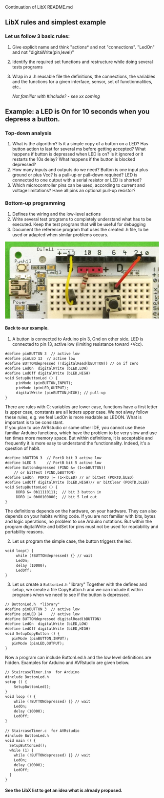 Continuation of LibX README.md
## LibX rules and simplest example
### Let us follow 3 basic rules:
1. Give explicit name and think "actions* and not "connections". "LedOn" and not "digitaWrite(pin,level)"
2. Identify the required set functions and restructure while doing several tests programs
3. Wrap in a .h reusable file the definitions, the connections, the variables and the functions for a given interface, sensor, set of functionnalities, etc..

     *Not familiar with #include? - see  xx coming*

## Example: a LED is On for 10 seconds when you depress a button.
### Top-down analysis
1. What is the algorithm? Is it a simple copy of a button on a LED? Has button action to last for several ms before getting accepted? What happens if button is depressed when LED is on? Is it ignored or it restarts the 10s delay? What happens if the button is blocked depressed?
2. How many inputs and outputs do we need? Button is one input plus ground or plus Vcc? Is a pull-up or pull-down required? LED is connected to one output with a serial resistor or LED is shorted?
3. Which microcontroller pins can be used, according to current and voltage limitations? Have all pins an optional pull-up resistor?

### Bottom-up programming
1. Defines the wiring and the low-level actions
2. Write several test programs to completely understand what has to be executed. Keep the test prograns that will be useful for debugging
3. Document the reference program that uses the created .h file, to be used or adapted when similar problems occurs.

![](SimpleEx.jpg)
#### Back to our example.
1. A button is connected to Arduino pin 3, Gnd on other side. LED is connected to pin 13, active low (limiting resistance toward +Vcc).
```
#define pinBUTTON 3  // active low
#define pinLED 13  // active low
#define BUTTONdepressed (!digitalRead(bBUTTON)) // on if zero
#define LedOn  digitalWrite (bLED,LOW)
#define LedOff digitalWrite (bLED,HIGH)
void SetupButtonLed () {
     pinMode (pinBUTTON,INPUT);
     pinMode (pinLED,OUTPUT);
     digitalWrite (pinBUTTON,HIGH); // pull-up
}
```
There are rules with C: variables are lower case, functions have a first letter is upper case, constants are all letters upper case. We not alway follow these rules, e.g. we feel LedOn is more readable as LEDON. What is important is to be consistant.  
If you plan to use AVRstudio or some other IDE, you cannot use these familiar Arduino functions, which have the problem to be very slow and use ten times more memory space. But within definitions, it is acceptable and frequently it is more easy to understand the functionnality. Indeed, it's a question of habit.
```
#define bBUTTON 3  // PortD bit 3 active low
#define bLED 5     // PortB bit 5 active low
#define Buttondepressed (PIND &= (1<<bBUTTON))  
    // or bitTest (PIND,bBUTTON)
#define LedOn  PORTD |= (1<<bLED) // or bitSet (PORTD,bLED)
#define LedOff digitalWrite (bLED,HIGH)// or bitClear (PORTD,bLED)
void SetupButtonLed () {
     DDRB &= 0b11110111;  // bit 3 button in
     DDRD |= 0b00100000;  // bit 5 led out
}
```
The definitions depends on the hardware, on your hardware. They can also depends on your habits writing code. If you are not familiar with bits, bytes and logic operations, no problem to use Arduino notations. But within the program digitalWrite and bitSet for pins must not be used for readability and portability reasons.

2. Let us program the simple case, the button triggers the led.
```
void loop() {
     while (!BUTTONdepressed) {} // wait
     LedOn;
     delay (10000);
     LedOff;
}
```

3. Let us create a `ButtonLed.h` "library"
Together with the defines and setup, we create a file CopyButton.h and we can include it within programs when we need to see if the button is depressed.

```
// ButtonLed.h  *library"
#define pinBUTTON 3  // active low
#define pinLED 14    // active low
#define BUTTONdepressed digitalRead(bBUTTON)
#define LedOn  digitalWrite (bLED,LOW)
#define LedOff digitalWrite (bLED,HIGH)
void SetupCopyButton () {
   pinMode (pinBUTTON,INPUT);
   pinMode (pinLED,OUTPUT);
}
```
Now a program can include ButtonLed.h and the low level definitions are hidden. Examples for Arduino and AVRstudio are given below.
```
// StaircaseTimer.ino  for Arduino
#include ButtonLed.h
setup () {
    SetupButtonLed();
}
void loop () {
    while (!BUTTONdepressed) {} // wait
    LedOn;
    delay (10000);
    LedOff;    
}

// StaircaseTimer.c  for AVRstudio
#include ButtonLed.h
void main () {
  SetupButtonLed();
  while (1) {
    while (!BUTTONdepressed) {} // wait
    LedOn;
    delay (10000);
    LedOff;
  }
}
```
#### See the LibX list to get an idea what is already proposed.
